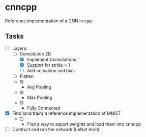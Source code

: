 # cnncpp

Reference implementation of a CNN in cpp

## Tasks

- [ ] Layers:
    * [ ]  Convolution 2D
        - [x] Implement Convolutions
        - [x] Support for stride > 1
        - [ ] Add activation and bias
    * [ ] Flatten
    * [x] - Avg Pooling
    * [x] - Max Pooling
    * [x] - Fully Connected
- [x] Find (and train) a reference implementation of MNIST
    * [ ] - Find a way to export weights and load them into cnncpp
- [ ] Contruct and run the network (LeNet Arch)
